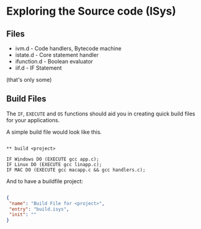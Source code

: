 # Exploring the Source code (ISys)

## Files

- ivm.d - Code handlers, Bytecode machine
- istate.d - Core statement handler
- ifunction.d - Boolean evaluator
- iif.d - IF Statement

(that's only some)

## Build Files

The `IF`, `EXECUTE` and `OS` functions should aid you in creating quick build files for your applications.

A simple build file would look like this.

```isys

** build <project>

IF Windows DO (EXECUTE gcc app.c);
IF Linux DO (EXECUTE gcc linapp.c);
IF MAC DO (EXECUTE gcc macapp.c && gcc handlers.c);

```

And to have a buildfile project:

```json

{
 "name": "Build File for <project>",
 "entry": "build.isys",
 "init": ""
}

```
